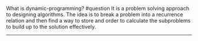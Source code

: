 What is dynamic-programming? #question 
	It is a problem solving approach to designing algorithms. The idea is to break a problem into a recurrence relation and then find a way to store and order to calculate the subproblems to build up to the solution effectively.

---
